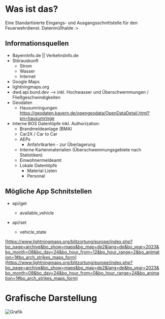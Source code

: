 # Was ist das?
Eine Standartisierte Eingangs- und Ausgangsschnittstelle für den Feuerwehrdienst.
Datenmüllhalde :>


## Informationsquellen
- BayernInfo.de || VerkehrsInfo.de
- Störauskunft
    - Strom
    - Wasser
    - Internet
- Google Maps
- lightningmaps.org
- dwd.api.bund.dev --> inkl. Hochwasser und Überschwemmungen / Fließgeschwindigkeiten
- Geodaten
    - Hausumringungen https://geodaten.bayern.de/opengeodata/OpenDataDetail.html?pn=hausumringe
- Interne BOS Datentöpfe inkl. Authorization:
    - Brandmeldeanlage (BMA)
    - Car2X / Car to Car 
    - AEPs
        - Anfahrtkarten - zur Überlagerung
    - Interne Kartenmaterialien (Überschwemmungsgebiete nach Statistiken)
    - Einwohnermeldeamt
    - Lokale Datentöpfe
        - Material Listen
        - Personal


## Mögliche App Schnitstellen
- api/get
    - available_vehicle

- api/set
    - vehicle_state

[https://www.lightningmaps.org/blitzortung/europe/index.php?bo_page=archive&bo_show=maps&bo_map=de2&lang=de&bo_year=2023&bo_month=08&bo_day=24&bo_hour_from=12&bo_hour_range=2&bo_animation=1#bo_arch_strikes_maps_form](https://www.lightningmaps.org/blitzortung/europe/index.php?bo_page=archive&bo_show=maps&bo_map=de2&lang=de&bo_year=2023&bo_month=08&bo_day=24&bo_hour_from=0&bo_hour_range=24&bo_animation=1#bo_arch_strikes_maps_form)

# Grafische Darstellung
![Grafik](https://raw.githubusercontent.com/FeuerwehrHackathon2024/FireLake/main/Firelake.png)
